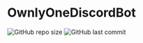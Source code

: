 # OwnlyOneDiscordBot
![GitHub repo size](https://img.shields.io/github/repo-size/ADITYABHNDARI/OwnlyOneDiscordBotOLD?logo=GITHUB&style=plastic)
![GitHub last commit](https://img.shields.io/github/last-commit/ADITYABHNDARI/OwnlyOneDiscordBotOLD?logo=GITHUB&style=plastic)
